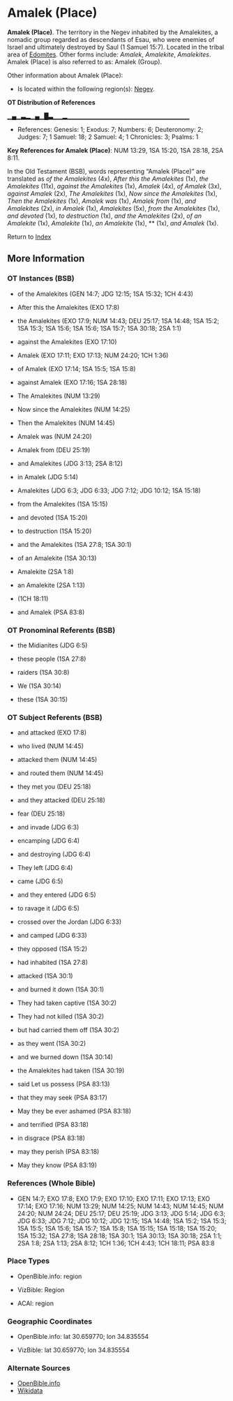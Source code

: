 # Amalek (Place)
**Amalek (Place)**. 
The territory in the Negev inhabited by the Amalekites, a nomadic group regarded as descendants of Esau, who were enemies of Israel and ultimately destroyed by Saul (1 Samuel 15:7). 
Located in the tribal area of [Edomites](../../../groups/md/acai/Edom.md). 
Other forms include: 
*Amalek*, *Amalekite*, *Amalekites*. 
Amalek (Place) is also referred to as: 
Amalek (Group). 




Other information about Amalek (Place):


* Is located within the following region(s): 
[Negev](Negeb.md). 


**OT Distribution of References**

▁▄▁▃▂▁▄▁█▃▁▁▂▁▁▁▁▁▁▁▁▁▁▁▁▁▁▁▁▁▁▁▁▁▁▁▁▁▁
* References: Genesis: 1; Exodus: 7; Numbers: 6; Deuteronomy: 2; Judges: 7; 1 Samuel: 18; 2 Samuel: 4; 1 Chronicles: 3; Psalms: 1



**Key References for Amalek (Place)**: 
NUM 13:29, 1SA 15:20, 1SA 28:18, 2SA 8:11. 


In the Old Testament (BSB), words representing “Amalek (Place)” are translated as 
*of the Amalekites* (4x), *After this the Amalekites* (1x), *the Amalekites* (11x), *against the Amalekites* (1x), *Amalek* (4x), *of Amalek* (3x), *against Amalek* (2x), *The Amalekites* (1x), *Now since the Amalekites* (1x), *Then the Amalekites* (1x), *Amalek was* (1x), *Amalek from* (1x), *and Amalekites* (2x), *in Amalek* (1x), *Amalekites* (5x), *from the Amalekites* (1x), *and devoted* (1x), *to destruction* (1x), *and the Amalekites* (2x), *of an Amalekite* (1x), *Amalekite* (1x), *an Amalekite* (1x), ** (1x), *and Amalek* (1x). 




Return to [Index](00-Index.md)

## More Information

### OT Instances (BSB)

* of the Amalekites (GEN 14:7; JDG 12:15; 1SA 15:32; 1CH 4:43)

* After this the Amalekites (EXO 17:8)

* the Amalekites (EXO 17:9; NUM 14:43; DEU 25:17; 1SA 14:48; 1SA 15:2; 1SA 15:3; 1SA 15:6; 1SA 15:6; 1SA 15:7; 1SA 30:18; 2SA 1:1)

* against the Amalekites (EXO 17:10)

* Amalek (EXO 17:11; EXO 17:13; NUM 24:20; 1CH 1:36)

* of Amalek (EXO 17:14; 1SA 15:5; 1SA 15:8)

* against Amalek (EXO 17:16; 1SA 28:18)

* The Amalekites (NUM 13:29)

* Now since the Amalekites (NUM 14:25)

* Then the Amalekites (NUM 14:45)

* Amalek was (NUM 24:20)

* Amalek from (DEU 25:19)

* and Amalekites (JDG 3:13; 2SA 8:12)

* in Amalek (JDG 5:14)

* Amalekites (JDG 6:3; JDG 6:33; JDG 7:12; JDG 10:12; 1SA 15:18)

* from the Amalekites (1SA 15:15)

* and devoted (1SA 15:20)

* to destruction (1SA 15:20)

* and the Amalekites (1SA 27:8; 1SA 30:1)

* of an Amalekite (1SA 30:13)

* Amalekite (2SA 1:8)

* an Amalekite (2SA 1:13)

*  (1CH 18:11)

* and Amalek (PSA 83:8)



### OT Pronominal Referents (BSB)

* the Midianites (JDG 6:5)

* these people (1SA 27:8)

* raiders (1SA 30:8)

* We (1SA 30:14)

* these (1SA 30:15)



### OT Subject Referents (BSB)

* and attacked (EXO 17:8)

* who lived (NUM 14:45)

* attacked them (NUM 14:45)

* and routed them (NUM 14:45)

* they met you (DEU 25:18)

* and they attacked (DEU 25:18)

* fear (DEU 25:18)

* and invade (JDG 6:3)

* encamping (JDG 6:4)

* and destroying (JDG 6:4)

* They left (JDG 6:4)

* came (JDG 6:5)

* and they entered (JDG 6:5)

* to ravage it (JDG 6:5)

* crossed over the Jordan (JDG 6:33)

* and camped (JDG 6:33)

* they opposed (1SA 15:2)

* had inhabited (1SA 27:8)

* attacked (1SA 30:1)

* and burned it down (1SA 30:1)

* They had taken captive (1SA 30:2)

* They had not killed (1SA 30:2)

* but had carried them off (1SA 30:2)

* as they went (1SA 30:2)

* and we burned down (1SA 30:14)

* the Amalekites had taken (1SA 30:19)

* said Let us possess (PSA 83:13)

* that they may seek (PSA 83:17)

* May they be ever ashamed (PSA 83:18)

* and terrified (PSA 83:18)

* in disgrace (PSA 83:18)

* may they perish (PSA 83:18)

* May they know (PSA 83:19)



### References (Whole Bible)

* GEN 14:7; EXO 17:8; EXO 17:9; EXO 17:10; EXO 17:11; EXO 17:13; EXO 17:14; EXO 17:16; NUM 13:29; NUM 14:25; NUM 14:43; NUM 14:45; NUM 24:20; NUM 24:24; DEU 25:17; DEU 25:19; JDG 3:13; JDG 5:14; JDG 6:3; JDG 6:33; JDG 7:12; JDG 10:12; JDG 12:15; 1SA 14:48; 1SA 15:2; 1SA 15:3; 1SA 15:5; 1SA 15:6; 1SA 15:7; 1SA 15:8; 1SA 15:15; 1SA 15:18; 1SA 15:20; 1SA 15:32; 1SA 27:8; 1SA 28:18; 1SA 30:1; 1SA 30:13; 1SA 30:18; 2SA 1:1; 2SA 1:8; 2SA 1:13; 2SA 8:12; 1CH 1:36; 1CH 4:43; 1CH 18:11; PSA 83:8


### Place Types

* OpenBible.info: region

* VizBible: Region

* ACAI: region



### Geographic Coordinates

* OpenBible.info: lat 30.659770; lon 34.835554

* VizBible: lat 30.659770; lon 34.835554



### Alternate Sources

* [OpenBible.info](https://www.openbible.info/geo/ancient/ab95484)
* [Wikidata](http://www.wikidata.org/entity/Q372091)



